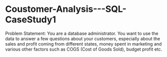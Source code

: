 # Coustomer-Analysis---SQL-CaseStudy1
Problem Statement: You are a database administrator. You want to use the data to answer a few questions about your customers, especially about the sales and profit coming from different states, money spent in marketing and various other factors such as COGS (Cost of Goods Sold), budget profit etc. 
